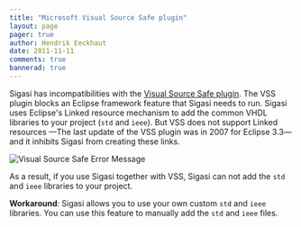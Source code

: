 ```yaml
---
title: "Microsoft Visual Source Safe plugin"
layout: page 
pager: true
author: Hendrik Eeckhaut
date: 2011-11-11
comments: true
bannerad: true
---
```



Sigasi has incompatibilities with the [Visual Source Safe plugin](http://vssplugin.sourceforge.net/). The VSS plugin blocks an Eclipse framework feature that Sigasi needs to run. Sigasi uses Eclipse's Linked resource mechanism to add the common VHDL libraries to your project (`std` and `ieee`). But VSS does not support Linked resources —The last update of the VSS plugin was in 2007 for Eclipse 3.3— and it inhibits Sigasi from creating these links.

![Visual Source Safe Error Message](/img/tech/visual_source_safe_plugin.png)

As a result, if you use Sigasi together with VSS, Sigasi can not add the `std` and `ieee` libraries to your project.

**Workaround**: Sigasi allows you to use your own custom `std` and `ieee` libraries. You can use this feature to manually add the `std` and `ieee` files.



